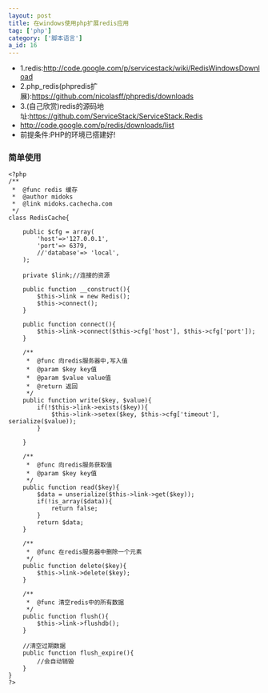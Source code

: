```yaml
---
layout: post
title: 在windows使用php扩展redis应用
tag: ['php']
category: ['脚本语言']
a_id: 16
---
```


- 1.redis:http://code.google.com/p/servicestack/wiki/RedisWindowsDownload
- 2.php_redis(phpredis扩展):https://github.com/nicolasff/phpredis/downloads
- 3.(自己欣赏)redis的源码地址:https://github.com/ServiceStack/ServiceStack.Redis
- http://code.google.com/p/redis/downloads/list
- 前提条件:PHP的环境已搭建好!

### 简单使用
```
<?php
/**
 *  @func redis 缓存
 *  @author midoks
 *  @link midoks.cachecha.com
 */
class RedisCache{
             
    public $cfg = array(
        'host'=>'127.0.0.1',
        'port'=> 6379,
        //'database'=> 'local',
    );
             
    private $link;//连接的资源
             
    public function __construct(){
        $this->link = new Redis();
        $this->connect();
    }
             
    public function connect(){
        $this->link->connect($this->cfg['host'], $this->cfg['port']);
    }
             
    /**
     *  @func 向redis服务器中,写入值
     *  @param $key key值
     *  @param $value value值
     *  @return 返回
     */
    public function write($key, $value){
        if(!$this->link->exists($key)){
            $this->link->setex($key, $this->cfg['timeout'], serialize($value));
        }
                     
    }
             
    /**
     *  @func 向redis服务获取值
     *  @param $key key值
     */
    public function read($key){
        $data = unserialize($this->link->get($key));
        if(!is_array($data)){
            return false;
        }
        return $data;
    }
             
    /**
     *  @func 在redis服务器中删除一个元素
     */
    public function delete($key){
        $this->link->delete($key);
    }
             
    /**
     *  @func 清空redis中的所有数据
     */
    public function flush(){
        $this->link->flushdb();
    }
             
    //清空过期数据
    public function flush_expire(){
        //会自动销毁
    }
}
?>
```
